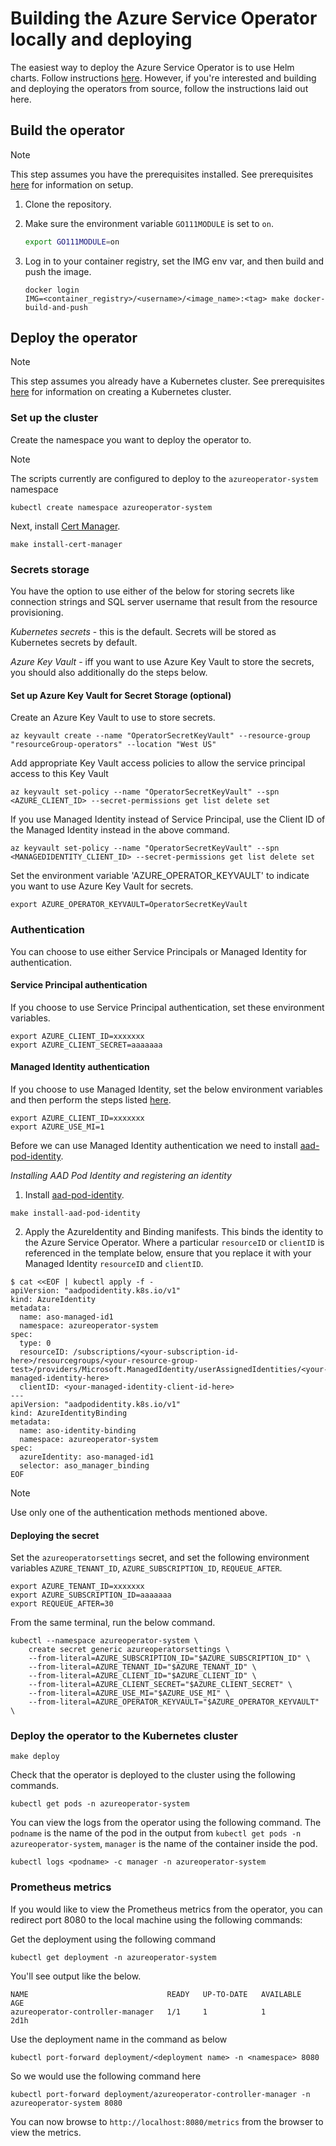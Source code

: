 # Building the Azure Service Operator locally and deploying

The easiest way to deploy the Azure Service Operator is to use Helm charts. Follow instructions [here](helmdeploy.md).
However, if you're interested and building and deploying the operators from source, follow the instructions laid out here.

## Build the operator

> [!NOTE]
> This step assumes you have the prerequisites installed. See prerequisites [here](prereqs.md) for information on setup.

1. Clone the repository.

2. Make sure the environment variable `GO111MODULE` is set to `on`.

    ```bash
    export GO111MODULE=on
    ```

3. Log in to your container registry, set the IMG env var, and then build and push the image.

    ```shell
    docker login
    IMG=<container_registry>/<username>/<image_name>:<tag> make docker-build-and-push
    ```

## Deploy the operator

> [!NOTE]
> This step assumes you already have a Kubernetes cluster. See prerequisites [here](prereqs.md) for information on creating a Kubernetes cluster.

### Set up the cluster

Create the namespace you want to deploy the operator to.

> [!NOTE]
> The scripts currently are configured to deploy to the ```azureoperator-system``` namespace

```shell
kubectl create namespace azureoperator-system
```

Next, install [Cert Manager](https://docs.cert-manager.io/en/latest/getting-started/install/kubernetes.html).

```shell
make install-cert-manager
```

### Secrets storage
   
You have the option to use either of the below for storing secrets like connection strings and SQL server username that result from the resource provisioning.

*Kubernetes secrets* -
    this is the default. Secrets will be stored as Kubernetes secrets by default.

*Azure Key Vault* -
    iff you want to use Azure Key Vault to store the secrets, you should also additionally do the steps below.

#### Set up Azure Key Vault for Secret Storage (optional)
Create an Azure Key Vault to use to store secrets.

```shell
az keyvault create --name "OperatorSecretKeyVault" --resource-group "resourceGroup-operators" --location "West US"
```

Add appropriate Key Vault access policies to allow the service principal access to this Key Vault

```shell
az keyvault set-policy --name "OperatorSecretKeyVault" --spn <AZURE_CLIENT_ID> --secret-permissions get list delete set
```

If you use Managed Identity instead of Service Principal, use the Client ID of the Managed Identity instead in the above command.

```shell
az keyvault set-policy --name "OperatorSecretKeyVault" --spn <MANAGEDIDENTITY_CLIENT_ID> --secret-permissions get list delete set
```

Set the environment variable 'AZURE_OPERATOR_KEYVAULT' to indicate you want to use Azure Key Vault for secrets.

```shell
export AZURE_OPERATOR_KEYVAULT=OperatorSecretKeyVault
```

### Authentication

You can choose to use either Service Principals or Managed Identity for authentication.

#### Service Principal authentication
If you choose to use Service Principal authentication, set these environment variables.

```shell
export AZURE_CLIENT_ID=xxxxxxx
export AZURE_CLIENT_SECRET=aaaaaaa
```

#### Managed Identity authentication
If you choose to use Managed Identity, set the below environment variables and then perform the steps listed [here](managedidentity.md).

```shell
export AZURE_CLIENT_ID=xxxxxxx
export AZURE_USE_MI=1
```

Before we can use Managed Identity authentication we need to install [aad-pod-identity](https://github.com/Azure/aad-pod-identity).

*Installing AAD Pod Identity and registering an identity*

1. Install [aad-pod-identity](https://github.com/Azure/aad-pod-identity).

  ```shell
  make install-aad-pod-identity
  ```

2. Apply the AzureIdentity and Binding manifests. This binds the identity to the Azure Service Operator. 
Where a particular `resourceID` or `clientID` is referenced in the template below, ensure that you replace it with your Managed Identity `resourceID` and `clientID`.

  ```console
  $ cat <<EOF | kubectl apply -f -
  apiVersion: "aadpodidentity.k8s.io/v1"
  kind: AzureIdentity
  metadata:
    name: aso-managed-id1
    namespace: azureoperator-system
  spec:
    type: 0
    resourceID: /subscriptions/<your-subscription-id-here>/resourcegroups/<your-resource-group-test>/providers/Microsoft.ManagedIdentity/userAssignedIdentities/<your-managed-identity-here>
    clientID: <your-managed-identity-client-id-here>
  ---
  apiVersion: "aadpodidentity.k8s.io/v1"
  kind: AzureIdentityBinding
  metadata:
    name: aso-identity-binding
    namespace: azureoperator-system
  spec:
    azureIdentity: aso-managed-id1
    selector: aso_manager_binding
  EOF
  ```

> [!NOTE]
> Use only one of the authentication methods mentioned above.

#### Deploying the secret 
Set the ```azureoperatorsettings``` secret, and set the following environment variables `AZURE_TENANT_ID`, `AZURE_SUBSCRIPTION_ID`, `REQUEUE_AFTER`.

```shell
export AZURE_TENANT_ID=xxxxxxx
export AZURE_SUBSCRIPTION_ID=aaaaaaa
export REQUEUE_AFTER=30
```

From the same terminal, run the below command.

```shell
kubectl --namespace azureoperator-system \
    create secret generic azureoperatorsettings \
    --from-literal=AZURE_SUBSCRIPTION_ID="$AZURE_SUBSCRIPTION_ID" \
    --from-literal=AZURE_TENANT_ID="$AZURE_TENANT_ID" \
    --from-literal=AZURE_CLIENT_ID="$AZURE_CLIENT_ID" \
    --from-literal=AZURE_CLIENT_SECRET="$AZURE_CLIENT_SECRET" \
    --from-literal=AZURE_USE_MI="$AZURE_USE_MI" \
    --from-literal=AZURE_OPERATOR_KEYVAULT="$AZURE_OPERATOR_KEYVAULT" \
```

### Deploy the operator to the Kubernetes cluster

```shell
make deploy
```

Check that the operator is deployed to the cluster using the following commands.

```shell
kubectl get pods -n azureoperator-system
```

You can view the logs from the operator using the following command. The `podname` is the name of the pod in the output from `kubectl get pods -n azureoperator-system`, `manager` is the name of the container inside the pod.

```shell
kubectl logs <podname> -c manager -n azureoperator-system
```
### Prometheus metrics
If you would like to view the Prometheus metrics from the operator, you can redirect port 8080 to the local machine using the following commands:

   Get the deployment using the following command

   ```shell
   kubectl get deployment -n azureoperator-system
   ```

   You'll see output like the below.

   ```shell
   NAME                               READY   UP-TO-DATE   AVAILABLE   AGE
   azureoperator-controller-manager   1/1     1            1           2d1h
   ```

   Use the deployment name in the command as below

```shell
kubectl port-forward deployment/<deployment name> -n <namespace> 8080
```

So we would use the following command here

```shell
kubectl port-forward deployment/azureoperator-controller-manager -n azureoperator-system 8080
```

You can now browse to `http://localhost:8080/metrics` from the browser to view the metrics.
